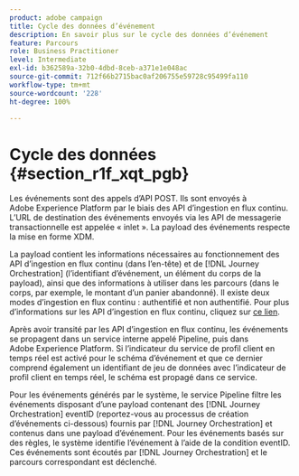 ```yaml
---
product: adobe campaign
title: Cycle des données d’événement
description: En savoir plus sur le cycle des données d’événement
feature: Parcours
role: Business Practitioner
level: Intermediate
exl-id: b362589a-32b0-4dbd-8ceb-a371e1e048ac
source-git-commit: 712f66b2715bac0af206755e59728c95499fa110
workflow-type: tm+mt
source-wordcount: '228'
ht-degree: 100%

---
```


# Cycle des données {#section_r1f_xqt_pgb}

Les événements sont des appels d’API POST. Ils sont envoyés à Adobe Experience Platform par le biais des API d’ingestion en flux continu. L’URL de destination des événements envoyés via les API de messagerie transactionnelle est appelée « inlet ». La payload des événements respecte la mise en forme XDM.

La payload contient les informations nécessaires au fonctionnement des API d’ingestion en flux continu (dans l’en-tête) et de [!DNL Journey Orchestration] (l’identifiant d’événement, un élément du corps de la payload), ainsi que des informations à utiliser dans les parcours (dans le corps, par exemple, le montant d’un panier abandonné). Il existe deux modes d’ingestion en flux continu : authentifié et non authentifié. Pour plus d’informations sur les API d’ingestion en flux continu, cliquez sur [ce lien](https://docs.adobe.com/content/help/fr-FR/experience-platform/xdm/api/getting-started.html).

Après avoir transité par les API d’ingestion en flux continu, les événements se propagent dans un service interne appelé Pipeline, puis dans Adobe Experience Platform. Si l’indicateur du service de profil client en temps réel est activé pour le schéma d’événement et que ce dernier comprend également un identifiant de jeu de données avec l’indicateur de profil client en temps réel, le schéma est propagé dans ce service.

Pour les événements générés par le système, le service Pipeline filtre les événements disposant d’une payload contenant des [!DNL Journey Orchestration] eventID (reportez-vous au processus de création d’événements ci-dessous) fournis par [!DNL Journey Orchestration] et contenus dans une payload d’événement. Pour les événements basés sur des règles, le système identifie l’événement à l’aide de la condition eventID. Ces événements sont écoutés par [!DNL Journey Orchestration] et le parcours correspondant est déclenché.

